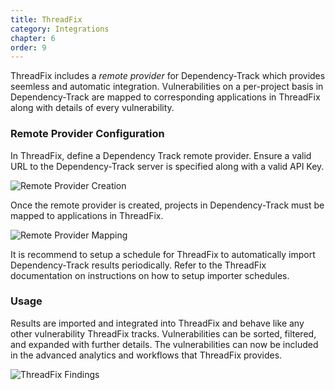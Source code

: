 ```yaml
---
title: ThreadFix
category: Integrations
chapter: 6
order: 9
---
```


ThreadFix includes a *remote provider* for Dependency-Track which provides seemless and automatic integration.
Vulnerabilities on a per-project basis in Dependency-Track are mapped to corresponding applications in ThreadFix
along with details of every vulnerability.

### Remote Provider Configuration
In ThreadFix, define a Dependency Track remote provider. Ensure a valid URL to the Dependency-Track server is
specified along with a valid API Key.

![Remote Provider Creation](/images/screenshots/threadfix-remoteprovider-create.png)

Once the remote provider is created, projects in Dependency-Track must be mapped to applications in ThreadFix.

![Remote Provider Mapping](/images/screenshots/threadfix-remoteprovider-mappings.png)

It is recommend to setup a schedule for ThreadFix to automatically import Dependency-Track results periodically.
Refer to the ThreadFix documentation on instructions on how to setup importer schedules.

### Usage
Results are imported and integrated into ThreadFix and behave like any other vulnerability ThreadFix tracks.
Vulnerabilities can be sorted, filtered, and expanded with further details. The vulnerabilities can now be
included in the advanced analytics and workflows that ThreadFix provides.

![ThreadFix Findings](/images/screenshots/threadfix-results.png)
